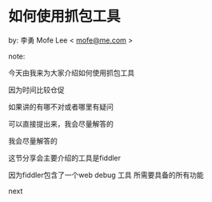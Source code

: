 
# 如何使用抓包工具

by: 李勇 Mofe Lee < mofe@me.com >

note:

今天由我来为大家介绍如何使用抓包工具

因为时间比较仓促

如果讲的有哪不对或者哪里有疑问

可以直接提出来，我会尽量解答的

我会尽量解答的

这节分享会主要介绍的工具是fiddler

因为fiddler包含了一个web debug 工具
所需要具备的所有功能

next


